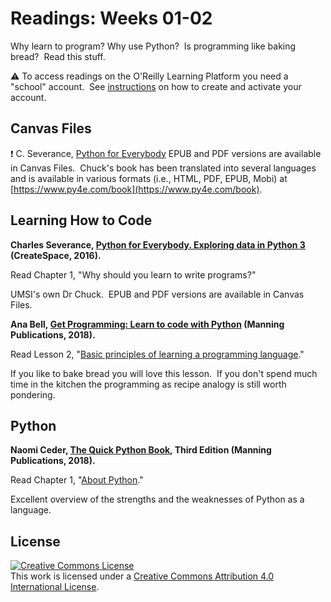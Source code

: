 # Readings: Weeks 01-02

Why learn to program? Why use Python?  Is programming like baking bread?  Read this stuff. 

:warning: To access readings on the O'Reilly Learning Platform you need a "school" account.  See [instructions](./readings-oreilly_learning_platform.md) on how to create and activate your account.

## Canvas Files

:exclamation: C. Severance, [Python for Everybody](https://www.py4e.com/book) EPUB and PDF versions are available in Canvas Files.  Chuck's book has been translated into several languages and is available in various formats (i.e., HTML, PDF, EPUB, Mobi) at [https://www.py4e.com/book](https://www.py4e.com/book).

## Learning How to Code

**Charles Severance, [Python for Everybody. Exploring data in Python 3](https://www.py4e.com/book) (CreateSpace, 2016).**

Read Chapter 1, "Why should you learn to write programs?"

UMSI's own Dr Chuck.  EPUB and PDF versions are available in Canvas Files.

**Ana Bell, [Get Programming: Learn to code with Python](https://learning.oreilly.com/library/view/get-programming-learn/9781617293788/) (Manning Publications, 2018).**

Read Lesson 2, "[Basic principles of learning a programming language](https://learning.oreilly.com/library/view/get-programming-learn/9781617293788/kindle_split_011.html)."

If you like to bake bread you will love this lesson.  If you don't spend much time in the kitchen the programming as recipe analogy is still worth pondering.

## Python

**Naomi Ceder, [The Quick Python Book](https://learning.oreilly.com/library/view/the-quick-python/9781617294037/), Third Edition (Manning Publications, 2018).**

Read Chapter 1, "[About Python](https://learning.oreilly.com/library/view/the-quick-python/9781617294037/kindle_split_011.html)."

Excellent overview of the strengths and the weaknesses of Python as a language.

## License

<a rel="license" href="http://creativecommons.org/licenses/by/4.0/"><img alt="Creative Commons License" style="border-width:0" src="https://i.creativecommons.org/l/by/4.0/88x31.png" /></a><br />This work is licensed under a <a rel="license" href="http://creativecommons.org/licenses/by/4.0/">Creative Commons Attribution 4.0 International License</a>.
